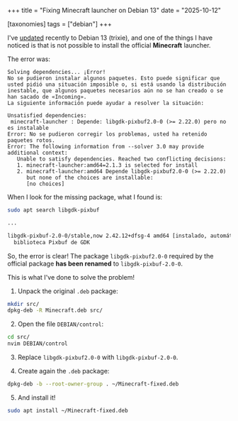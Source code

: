 +++
title = "Fixing Minecraft launcher on Debian 13"
date = "2025-10-12"

[taxonomies]
tags = ["debian"]
+++

I've [updated](https://bsky.app/profile/mgabarda.com/post/3lwrqyjfbps26) recently to
Debian 13 (trixie), and one of the things I have noticed is that is not possible to
install the official **Minecraft** launcher.

The error was:

```
Solving dependencies... ¡Error!
No se pudieron instalar algunos paquetes. Esto puede significar que
usted pidió una situación imposible o, si está usando la distribución
inestable, que algunos paquetes necesarios aún no se han creado o se
han sacado de «Incoming».
La siguiente información puede ayudar a resolver la situación:

Unsatisfied dependencies:
 minecraft-launcher : Depende: libgdk-pixbuf2.0-0 (>= 2.22.0) pero no es instalable
Error: No se pudieron corregir los problemas, usted ha retenido paquetes rotos.
Error: The following information from --solver 3.0 may provide additional context:
   Unable to satisfy dependencies. Reached two conflicting decisions:
   1. minecraft-launcher:amd64=2.1.3 is selected for install
   2. minecraft-launcher:amd64 Depende libgdk-pixbuf2.0-0 (>= 2.22.0)
      but none of the choices are installable:
      [no choices]
```

When I look for the missing package, what I found is:

```bash
sudo apt search libgdk-pixbuf

...

libgdk-pixbuf-2.0-0/stable,now 2.42.12+dfsg-4 amd64 [instalado, automático]
  biblioteca Pixbuf de GDK
```

So, the error is clear! The package `libgdk-pixbuf2.0-0` required by the official
package **has been renamed** to `libgdk-pixbuf-2.0-0`.

This is what I've done to solve the problem!

1. Unpack the original `.deb` package:

```bash
mkdir src/
dpkg-deb -R Minecraft.deb src/
```

2. Open the file `DEBIAN/control`:

```bash
cd src/
nvim DEBIAN/control
```

3. Replace `libgdk-pixbuf2.0-0` with `libgdk-pixbuf-2.0-0`.

4. Create again the `.deb` package:

```bash
dpkg-deb -b --root-owner-group . ~/Minecraft-fixed.deb
```

5. And install it!

```bash
sudo apt install ~/Minecraft-fixed.deb
```
